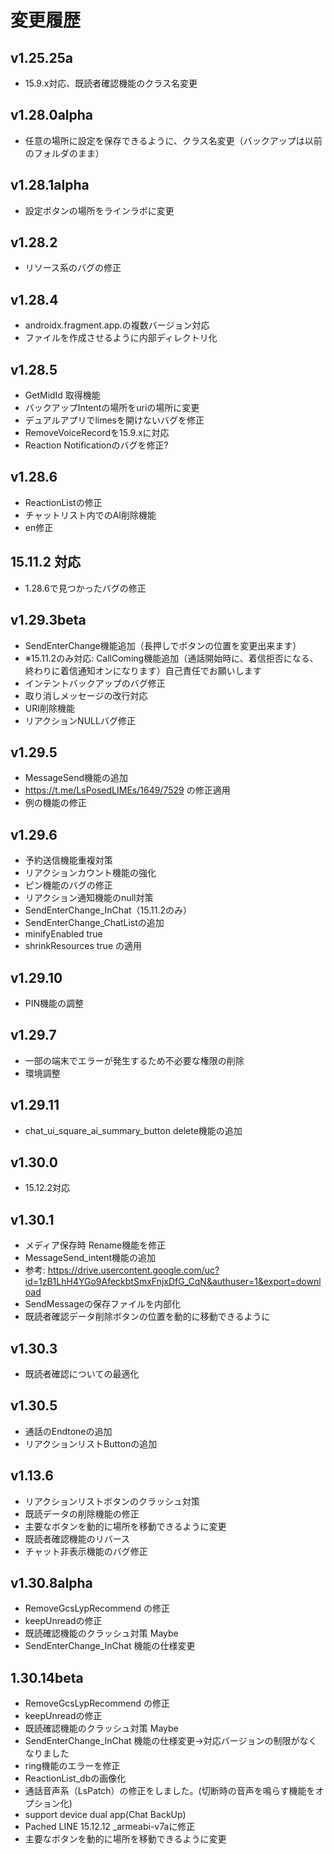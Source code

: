 # 変更履歴

## v1.25.25a
- 15.9.x対応、既読者確認機能のクラス名変更

## v1.28.0alpha
- 任意の場所に設定を保存できるように、クラス名変更（バックアップは以前のフォルダのまま）

## v1.28.1alpha
- 設定ボタンの場所をラインラボに変更

## v1.28.2
- リソース系のバグの修正

## v1.28.4
- androidx.fragment.app.の複数バージョン対応
- ファイルを作成させるように内部ディレクトリ化

## v1.28.5
- GetMidId 取得機能
- バックアップIntentの場所をuriの場所に変更
- デュアルアプリでlimesを開けないバグを修正
- RemoveVoiceRecordを15.9.xに対応
- Reaction Notificationのバグを修正?

## v1.28.6
- ReactionListの修正
- チャットリスト内でのAI削除機能
- en修正

## 15.11.2 対応
- 1.28.6で見つかったバグの修正

## v1.29.3beta
- SendEnterChange機能追加（長押しでボタンの位置を変更出来ます）
- ※15.11.2のみ対応: CallComing機能追加（通話開始時に、着信拒否になる、終わりに着信通知オンになります）自己責任でお願いします
- インテントバックアップのバグ修正
- 取り消しメッセージの改行対応
- URI削除機能
- リアクションNULLバグ修正

## v1.29.5
- MessageSend機能の追加
- https://t.me/LsPosedLIMEs/1649/7529 の修正適用
- 例の機能の修正

## v1.29.6
- 予約送信機能重複対策
- リアクションカウント機能の強化
- ピン機能のバグの修正
- リアクション通知機能のnull対策
- SendEnterChange_InChat（15.11.2のみ）
- SendEnterChange_ChatListの追加
- minifyEnabled true
- shrinkResources true の適用

## v1.29.10
- PIN機能の調整

## v1.29.7
- 一部の端末でエラーが発生するため不必要な権限の削除
- 環境調整

## v1.29.11
- chat_ui_square_ai_summary_button delete機能の追加

## v1.30.0
- 15.12.2対応

## v1.30.1
- メディア保存時 Rename機能を修正
- MessageSend_intent機能の追加
- 参考: https://drive.usercontent.google.com/uc?id=1zB1LhH4YGo9AfeckbtSmxFnjxDfG_CqN&authuser=1&export=download
- SendMessageの保存ファイルを内部化
- 既読者確認データ削除ボタンの位置を動的に移動できるように

## v1.30.3
- 既読者確認についての最適化

## v1.30.5
- 通話のEndtoneの追加
- リアクションリストButtonの追加

## v1.13.6
- リアクションリストボタンのクラッシュ対策
- 既読データの削除機能の修正
- 主要なボタンを動的に場所を移動できるように変更
- 既読者確認機能のリバース
- チャット非表示機能のバグ修正

## v1.30.8alpha
- RemoveGcsLypRecommend の修正
- keepUnreadの修正
- 既読確認機能のクラッシュ対策 Maybe
- SendEnterChange_InChat 機能の仕様変更

## 1.30.14beta
- RemoveGcsLypRecommend の修正
- keepUnreadの修正
- 既読確認機能のクラッシュ対策 Maybe
- SendEnterChange_InChat 機能の仕様変更→対応バージョンの制限がなくなりました
- ring機能のエラーを修正
- ReactionList_dbの画像化
- 通話音声系（LsPatch）の修正をしました。(切断時の音声を鳴らす機能をオプション化)
- support device dual app(Chat BackUp)
- Pached LINE 15.12.12 _armeabi-v7aに修正
- 主要なボタンを動的に場所を移動できるように変更
